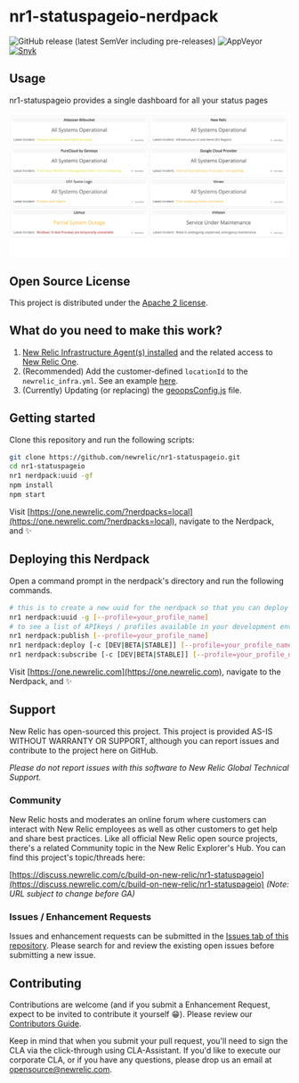 # nr1-statuspageio-nerdpack

![GitHub release (latest SemVer including pre-releases)](https://img.shields.io/github/v/release/newrelic/nr1-statuspageio?include_prereleases&sort=semver) ![AppVeyor](https://img.shields.io/appveyor/ci/newrelic/nr1-statuspageio) [![Snyk](https://snyk.io/test/github/newrelic/nr1-statuspageio/badge.svg)](https://snyk.io/test/github/newrelic/nr1-statuspageio)

## Usage

nr1-statuspageio provides a single dashboard for all your status pages

![Screenshot #1](screenshots/dashboard-view.png)

## Open Source License

This project is distributed under the [Apache 2 license](LICENSE).

## What do you need to make this work?

1. [New Relic Infrastructure Agent(s) installed](https://docs.newrelic.com/docs/infrastructure/new-relic-infrastructure/get-started/introduction-new-relic-infrastructure#install) and the related access to [New Relic One](https://newrelic.com/platform).
2. (Recommended) Add the customer-defined `locationId` to the `newrelic_infra.yml`. See an example [here](examples/example_newrelic_infra.yml).
3. (Currently) Updating (or replacing) the [geoopsConfig.js](geoopsConfig.js) file.

## Getting started

Clone this repository and run the following scripts:

```bash
git clone https://github.com/newrelic/nr1-statuspageio.git
cd nr1-statuspageio
nr1 nerdpack:uuid -gf
npm install
npm start
```

Visit [https://one.newrelic.com/?nerdpacks=local](https://one.newrelic.com/?nerdpacks=local), navigate to the Nerdpack, and :sparkles:

## Deploying this Nerdpack

Open a command prompt in the nerdpack's directory and run the following commands.

```bash
# this is to create a new uuid for the nerdpack so that you can deploy it to your account
nr1 nerdpack:uuid -g [--profile=your_profile_name]
# to see a list of APIkeys / profiles available in your development environment, run nr1 credentials:list
nr1 nerdpack:publish [--profile=your_profile_name]
nr1 nerdpack:deploy [-c [DEV|BETA|STABLE]] [--profile=your_profile_name]
nr1 nerdpack:subscribe [-c [DEV|BETA|STABLE]] [--profile=your_profile_name]
```

Visit [https://one.newrelic.com](https://one.newrelic.com), navigate to the Nerdpack, and :sparkles:

## Support

New Relic has open-sourced this project. This project is provided AS-IS WITHOUT WARRANTY OR SUPPORT, although you can report issues and contribute to the project here on GitHub.

_Please do not report issues with this software to New Relic Global Technical Support._

### Community

New Relic hosts and moderates an online forum where customers can interact with New Relic employees as well as other customers to get help and share best practices. Like all official New Relic open source projects, there's a related Community topic in the New Relic Explorer's Hub. You can find this project's topic/threads here:

[https://discuss.newrelic.com/c/build-on-new-relic/nr1-statuspageio](https://discuss.newrelic.com/c/build-on-new-relic/nr1-statuspageio)
*(Note: URL subject to change before GA)*

### Issues / Enhancement Requests

Issues and enhancement requests can be submitted in the [Issues tab of this repository](../../issues). Please search for and review the existing open issues before submitting a new issue.

## Contributing

Contributions are welcome (and if you submit a Enhancement Request, expect to be invited to contribute it yourself :grin:). Please review our [Contributors Guide](CONTRIBUTING.md).

Keep in mind that when you submit your pull request, you'll need to sign the CLA via the click-through using CLA-Assistant. If you'd like to execute our corporate CLA, or if you have any questions, please drop us an email at opensource@newrelic.com.
